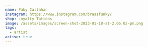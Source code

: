 ```yaml
---
name: Paky Callahan
instagram: https://www.instagram.com/brassfunky/
shop: Loyalty Tattoos
image: /assets/images/screen-shot-2023-01-18-at-2.06.02-pm.png
tags:
  - artist
active: true
---
```

